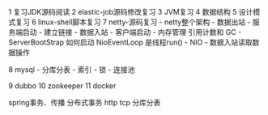 

1 复习JDK源码阅读
2 elastic-job源码修改复习
3 JVM复习
4 数据结构
5 设计模式复习
6 linux-shell脚本复习
7 netty-源码复习
    - netty整个架构
    - 数据出站
    - 服务端启动
    - 建立链接
    - 数据入站
    - 客户端启动
    - 内存管理  引用计数和 GC
    - ServerBootStrap 如何启动 NioEventLoop 是线程run()
    - NIO
    - 数据入站读取数据操作
    
    
8 mysql
    - 分库分表
    - 索引
    - 锁
    - 连接池
    
9 dubbo
10 zookeeper
11 docker



spring事务、传播
分布式事务
http tcp
分库分表